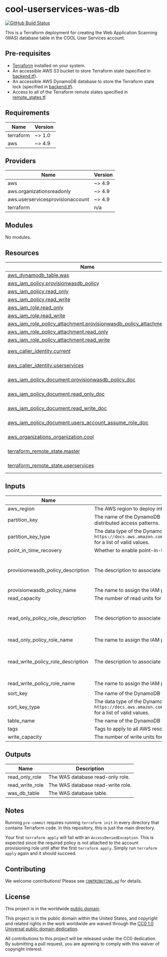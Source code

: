 # cool-userservices-was-db #

[![GitHub Build Status](https://github.com/cisagov/cool-userservices-was-db/workflows/build/badge.svg)](https://github.com/cisagov/cool-userservices-was-db/actions)

This is a Terraform deployment for creating the Web Application Scanning (WAS)
database table in the COOL User Services account.

## Pre-requisites ##

- [Terraform](https://www.terraform.io/) installed on your system.
- An accessible AWS S3 bucket to store Terraform state
  (specified in [backend.tf](backend.tf)).
- An accessible AWS DynamoDB database to store the Terraform state lock
  (specified in [backend.tf](backend.tf)).
- Access to all of the Terraform remote states specified in
  [remote_states.tf](remote_states.tf).

<!-- BEGIN_TF_DOCS -->
## Requirements ##

| Name | Version |
|------|---------|
| terraform | ~> 1.0 |
| aws | ~> 4.9 |

## Providers ##

| Name | Version |
|------|---------|
| aws | ~> 4.9 |
| aws.organizationsreadonly | ~> 4.9 |
| aws.userservicesprovisionaccount | ~> 4.9 |
| terraform | n/a |

## Modules ##

No modules.

## Resources ##

| Name | Type |
|------|------|
| [aws_dynamodb_table.was](https://registry.terraform.io/providers/hashicorp/aws/latest/docs/resources/dynamodb_table) | resource |
| [aws_iam_policy.provisionwasdb_policy](https://registry.terraform.io/providers/hashicorp/aws/latest/docs/resources/iam_policy) | resource |
| [aws_iam_policy.read_only](https://registry.terraform.io/providers/hashicorp/aws/latest/docs/resources/iam_policy) | resource |
| [aws_iam_policy.read_write](https://registry.terraform.io/providers/hashicorp/aws/latest/docs/resources/iam_policy) | resource |
| [aws_iam_role.read_only](https://registry.terraform.io/providers/hashicorp/aws/latest/docs/resources/iam_role) | resource |
| [aws_iam_role.read_write](https://registry.terraform.io/providers/hashicorp/aws/latest/docs/resources/iam_role) | resource |
| [aws_iam_role_policy_attachment.provisionwasdb_policy_attachment](https://registry.terraform.io/providers/hashicorp/aws/latest/docs/resources/iam_role_policy_attachment) | resource |
| [aws_iam_role_policy_attachment.read_only](https://registry.terraform.io/providers/hashicorp/aws/latest/docs/resources/iam_role_policy_attachment) | resource |
| [aws_iam_role_policy_attachment.read_write](https://registry.terraform.io/providers/hashicorp/aws/latest/docs/resources/iam_role_policy_attachment) | resource |
| [aws_caller_identity.current](https://registry.terraform.io/providers/hashicorp/aws/latest/docs/data-sources/caller_identity) | data source |
| [aws_caller_identity.userservices](https://registry.terraform.io/providers/hashicorp/aws/latest/docs/data-sources/caller_identity) | data source |
| [aws_iam_policy_document.provisionwasdb_policy_doc](https://registry.terraform.io/providers/hashicorp/aws/latest/docs/data-sources/iam_policy_document) | data source |
| [aws_iam_policy_document.read_only_doc](https://registry.terraform.io/providers/hashicorp/aws/latest/docs/data-sources/iam_policy_document) | data source |
| [aws_iam_policy_document.read_write_doc](https://registry.terraform.io/providers/hashicorp/aws/latest/docs/data-sources/iam_policy_document) | data source |
| [aws_iam_policy_document.users_account_assume_role_doc](https://registry.terraform.io/providers/hashicorp/aws/latest/docs/data-sources/iam_policy_document) | data source |
| [aws_organizations_organization.cool](https://registry.terraform.io/providers/hashicorp/aws/latest/docs/data-sources/organizations_organization) | data source |
| [terraform_remote_state.master](https://registry.terraform.io/providers/hashicorp/terraform/latest/docs/data-sources/remote_state) | data source |
| [terraform_remote_state.userservices](https://registry.terraform.io/providers/hashicorp/terraform/latest/docs/data-sources/remote_state) | data source |

## Inputs ##

| Name | Description | Type | Default | Required |
|------|-------------|------|---------|:--------:|
| aws\_region | The AWS region to deploy into (e.g. us-east-1). | `string` | `"us-east-1"` | no |
| partition\_key | The name of the DynamoDB table partition (hash) key.  It's best to choose an attribute with a wide range of values that is likely to have evenly distributed access patterns. | `string` | `"id"` | no |
| partition\_key\_type | The data type of the DynamoDB table partition (hash) key.  See `https://docs.aws.amazon.com/amazondynamodb/latest/developerguide/HowItWorks.NamingRulesDataTypes.html#HowItWorks.DataTypeDescriptors` for a list of valid values. | `string` | `"S"` | no |
| point\_in\_time\_recovery | Whether to enable point-in-time recovery for the DynamoDB table. | `bool` | `false` | no |
| provisionwasdb\_policy\_description | The description to associate with the IAM policy that allows provisioning of the WAS DB in the User Services account. | `string` | `"Allows provisioning of the WAS DB in the User Services account."` | no |
| provisionwasdb\_policy\_name | The name to assign the IAM policy that allows provisioning of the WAS DB in the User Services account. | `string` | `"ProvisionWASDB"` | no |
| read\_capacity | The number of read units for the DynamoDB table. | `number` | `5` | no |
| read\_only\_policy\_role\_description | The description to associate with the IAM policy and role that allows read-only access to the WAS DB in the User Services account. | `string` | `"Allows read-only access to the WAS DB in the User Services account."` | no |
| read\_only\_policy\_role\_name | The name to assign the IAM policy and role that allows read-only access to the WAS DB in the User Services account. | `string` | `"WAS-DB-ReadOnly"` | no |
| read\_write\_policy\_role\_description | The description to associate with the IAM policy and role that allows read-write access to the WAS DB in the User Services account. | `string` | `"Allows read-write access to the WAS DB in the User Services account."` | no |
| read\_write\_policy\_role\_name | The name to assign the IAM policy and role that allows read-write access to the WAS DB in the User Services account. | `string` | `"WAS-DB-ReadWrite"` | no |
| sort\_key | The name of the DynamoDB table sort (range) key. | `string` | `"name"` | no |
| sort\_key\_type | The data type of the DynamoDB table sort (range) key.  See `https://docs.aws.amazon.com/amazondynamodb/latest/developerguide/HowItWorks.NamingRulesDataTypes.html#HowItWorks.DataTypeDescriptors` for a list of valid values. | `string` | `"S"` | no |
| table\_name | The name of the DynamoDB table. | `string` | `"was"` | no |
| tags | Tags to apply to all AWS resources created. | `map(string)` | `{}` | no |
| write\_capacity | The number of write units for the DynamoDB table. | `number` | `5` | no |

## Outputs ##

| Name | Description |
|------|-------------|
| read\_only\_role | The WAS database read-only role. |
| read\_write\_role | The WAS database read-write role. |
| was\_db\_table | The WAS database table. |
<!-- END_TF_DOCS -->

## Notes ##

Running `pre-commit` requires running `terraform init` in every directory that
contains Terraform code. In this repository, this is just the main directory.

Your first `terraform apply` will fail with an `AccessDeniedException`.  This is
expected since the required policy is not attached to the account provisioning
role until after the first `terraform apply`.  Simply run `terraform apply`
again and it should succeed.

## Contributing ##

We welcome contributions!  Please see [`CONTRIBUTING.md`](CONTRIBUTING.md) for
details.

## License ##

This project is in the worldwide [public domain](LICENSE).

This project is in the public domain within the United States, and
copyright and related rights in the work worldwide are waived through
the [CC0 1.0 Universal public domain
dedication](https://creativecommons.org/publicdomain/zero/1.0/).

All contributions to this project will be released under the CC0
dedication. By submitting a pull request, you are agreeing to comply
with this waiver of copyright interest.
